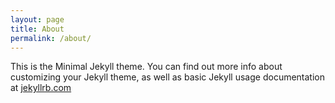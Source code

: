 ```yaml
---
layout: page
title: About
permalink: /about/
---
```


This is the Minimal Jekyll theme. You can find out more info about customizing your Jekyll theme, as well as basic Jekyll usage documentation at [jekyllrb.com](http://jekyllrb.com/)
